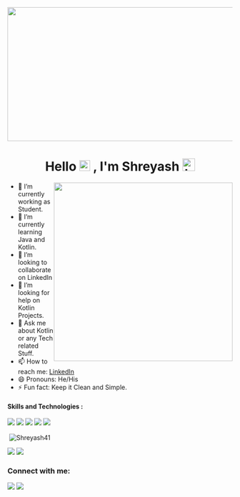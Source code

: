 <p align="center">
  <img width="1500" height="300" src="https://user-images.githubusercontent.com/62322907/109428673-0ebff200-7a1e-11eb-820d-25cad5ee6db8.gif">
</p>

<h1 align="center"> Hello <img src="https://github.com/TheDudeThatCode/TheDudeThatCode/blob/master/Assets/Earth.gif" width="24px"> , I'm Shreyash <img src="https://user-images.githubusercontent.com/1303154/88677602-1635ba80-d120-11ea-84d8-d263ba5fc3c0.gif" width="28px" alt="hi"></h1>

<p align="right">
<img width = "400" height = "400" src = "https://user-images.githubusercontent.com/62322907/109534565-79863180-7ae1-11eb-97a9-3c7b68163b14.gif" align="right" hspace="0" vspace="0">
</p>

- 🔭 I’m currently working as Student.
- 🌱 I’m currently learning Java and Kotlin.
- 👯 I’m looking to collaborate on LinkedIn
- 🤔 I’m looking for help on Kotlin Projects.
- 💬 Ask me about Kotlin or any Tech related Stuff.
- 📫 How to reach me: [LinkedIn](https://www.linkedin.com/in/shreyash-asati-28052a168/)
- 😄 Pronouns: He/His
- ⚡ Fun fact: Keep it Clean and Simple.

#### Skills and Technologies :
<p align="left">
<img src="https://forthebadge.com/images/badges/made-with-c-plus-plus.svg">
<img src="https://forthebadge.com/images/badges/made-with-c.svg">
<img src="https://forthebadge.com/images/badges/made-with-java.svg">
<img src="http://ForTheBadge.com/images/badges/uses-git.svg">
<img src="https://forthebadge.com/images/badges/open-source.svg">
</p>

<p>&nbsp;<img align="center" src="https://github-stats-alpha.vercel.app/api/?username=Shreyash41" alt="Shreyash41" /></p>
<img src = "https://github-readme-stats.vercel.app/api?username=shreyash41">
<img src = "https://github-readme-stats.vercel.app/api/top-langs/?username=Shreyash41&layout=compact">

<h3 align="left">Connect with me:</h3>
<p align="left">
<a href="https://www.linkedin.com/in/shreyash-asati-28052a168/" target="blank"><img src="https://img.shields.io/badge/LinkedIn-0077B5?style=for-the-badge&logo=linkedin&logoColor=white" /></a>
<a href="https://stackoverflow.com/users/14073916/alien-hunter" target="blank"><img src="https://img.shields.io/badge/Stack_Overflow-FE7A16?style=for-the-badge&logo=stack-overflow&logoColor=white" /></a>
</p>
